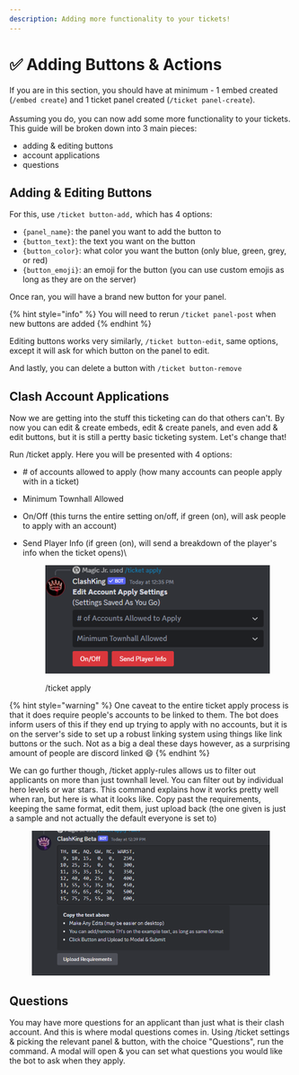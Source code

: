 ```yaml
---
description: Adding more functionality to your tickets!
---
```


# ✅ Adding Buttons & Actions

If you are in this section, you should have at minimum - 1 embed created (`/embed create`) and 1 ticket panel created (`/ticket panel-create`). \
\
Assuming you do, you can now add some more functionality to your tickets. This guide will be broken down into 3 main pieces:

* adding & editing buttons
* account applications
* questions

## Adding & Editing Buttons

For this, use `/ticket button-add,` which has 4 options:

* `{panel_name}`: the panel you want to add the button to
* `{button_text}`: the text you want on the button
* `{button_color}`: what color you want the button (only blue, green, grey, or red)
* `{button_emoji}`: an emoji for the button (you can use custom emojis as long as they are on the server)

Once ran, you will have a brand new button for your panel.&#x20;

{% hint style="info" %}
You will need to rerun `/ticket panel-post` when new buttons are added
{% endhint %}

Editing buttons works very similarly, `/ticket button-edit`, same options, except it will ask for which button on the panel to edit.

And lastly, you can delete a button with `/ticket button-remove`

## Clash Account Applications

Now we are getting into the stuff this ticketing can do that others can't. By now you can edit & create embeds, edit & create panels, and even add & edit buttons, but it is still a pertty basic ticketing system. Let's change that!

Run /ticket apply. Here you will be presented with 4 options:

* &#x20;\# of accounts allowed to apply (how many accounts can people apply with in a ticket)
* Minimum Townhall Allowed
* On/Off (this turns the entire setting on/off, if green (on), will ask people to apply with an account)
*   Send Player Info (if green (on), will send a breakdown of the player's info when the ticket opens)\


    <figure><img src="../.gitbook/assets/image (1) (1) (1) (1).png" alt=""><figcaption><p>/ticket apply</p></figcaption></figure>

{% hint style="warning" %}
One caveat to the entire ticket apply process is that it does require people's accounts to be linked to them. The bot does inform users of this if they end up trying to apply with no accounts, but it is on the server's side to set up a robust linking system using things like link buttons or the such. Not as a big a deal these days however, as a surprising amount of people are discord linked :smile:&#x20;
{% endhint %}

We can go further though, /ticket apply-rules allows us to filter out applicants on more than just townhall level. You can filter out by individual hero levels or war stars. This command explains how it works pretty well when ran, but here is what it looks like. Copy past the requirements, keeping the same format, edit them, just upload back (the one given is just a sample and not actually the default everyone is set to)

<figure><img src="../.gitbook/assets/image (2) (1) (1) (1).png" alt="" width="479"><figcaption></figcaption></figure>

## Questions

You may have more questions for an applicant than just what is their clash account. And this is where modal questions comes in. Using /ticket settings & picking the relevant panel & button, with the choice "Questions", run the command. A modal will open & you can set what questions you would like the bot to ask when they apply.&#x20;
